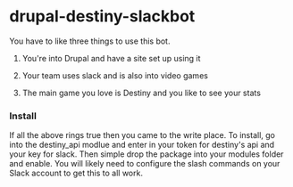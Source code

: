 # drupal-destiny-slackbot
You have to like three things to use this bot.  

1) You're into Drupal and have a site set up using it

2) Your team uses slack and is also into video games

3) The main game you love is Destiny and you like to see your stats 

### Install
If all the above rings true then you came to the write place.  To install, go into the destiny_api modlue and enter in your token for destiny's api and your key for slack.  Then simple drop the package into your modules folder and enable.  You will likely need to configure the slash commands on your Slack account to get this to all work.
